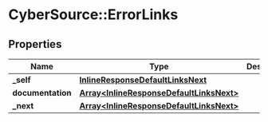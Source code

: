 # CyberSource::ErrorLinks

## Properties
Name | Type | Description | Notes
------------ | ------------- | ------------- | -------------
**_self** | [**InlineResponseDefaultLinksNext**](InlineResponseDefaultLinksNext.md) |  | [optional] 
**documentation** | [**Array&lt;InlineResponseDefaultLinksNext&gt;**](InlineResponseDefaultLinksNext.md) |  | [optional] 
**_next** | [**Array&lt;InlineResponseDefaultLinksNext&gt;**](InlineResponseDefaultLinksNext.md) |  | [optional] 


